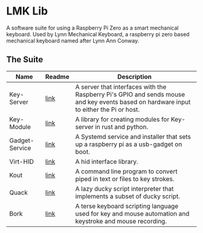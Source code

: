 # LMK Lib
A software suite for using a Raspberry Pi Zero as a smart mechanical keyboard. Used by Lynn Mechanical Keyboard, a raspberry pi zero based mechanical keyboard named after Lynn Ann Conway.

## The Suite
| Name | Readme | Description |
|------|--------|-------------|
|Key-Server|[link](bin/key-server/)|A server that interfaces with the Raspberry Pi's GPIO and sends mouse and key events based on hardware input to either the Pi or host.|
|Key-Module|[link](lib/key-module/)|A library for creating modules for Key-server in rust and python.|
|Gadget-Service|[link](bin/gadget-service/)|A Systemd service and installer that sets up a raspberry pi as a usb-gadget on boot.|
|Virt-HID|[link](lib/virt-hid/)|A hid interface library.|
|Kout|[link](bin/kout/)|A command line program to convert piped in text or files to key strokes.|
|Quack|[link](bin/quack/)|A lazy ducky script interpreter that implements a subset of ducky script.|
|Bork|[link](bin/bork/)|A terse keyboard scripting language used for key and mouse automation and keystroke and mouse recording.|
